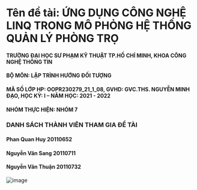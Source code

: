 # Tên đề tài: ỨNG DỤNG CÔNG NGHỆ LINQ TRONG MÔ PHỎNG HỆ THỐNG QUẢN LÝ PHÒNG TRỌ
#### TRƯỜNG ĐẠI HỌC SƯ PHẠM KỸ THUẬT TP.HỒ CHÍ MINH, KHOA CÔNG NGHỆ THÔNG TIN
#### BỘ MÔN: LẬP TRÌNH HƯỚNG ĐỐI TƯỢNG
#### MÃ SỐ LỚP HP: OOPR230279_21_1_08, GVHD: GVC.THS. NGUYỄN MINH ĐẠO, HỌC KỲ: I – NĂM HỌC: 2021 - 2022
#### NHÓM THỰC HIỆN: NHÓM 7
### DANH SÁCH THÀNH VIÊN THAM GIA ĐỀ TÀI
#### Phan Quan Huy	20110652
#### Nguyễn Văn Sang  20110711
#### Nguyễn Văn Thuận	20110732
![image](https://github.com/Nguyenvsang/OOP_QuanLyPhongTro_C_Sharp/assets/80632518/bedf83a8-bf0d-4c79-8d20-4ae8acb203fb)
